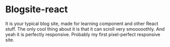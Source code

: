 # Blogsite-react
It is your typical blog site, made for learning component and other React stuff. The only cool thing about it is that it can scroll very smooooothly.
And yeah it is perfectly responsive. Probably my first pixel-perfect responsive site.  

